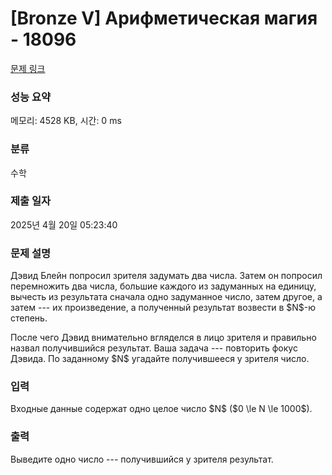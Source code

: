 # [Bronze V] Арифметическая магия - 18096 

[문제 링크](https://www.acmicpc.net/problem/18096) 

### 성능 요약

메모리: 4528 KB, 시간: 0 ms

### 분류

수학

### 제출 일자

2025년 4월 20일 05:23:40

### 문제 설명

<p>Дэвид Блейн попросил зрителя задумать два числа.  Затем он попросил перемножить два числа, большие каждого из задуманных на единицу,  вычесть из результата сначала одно задуманное число, затем другое, а затем --- их произведение, а полученный результат возвести в $N$-ю степень.</p>

<p>После чего Дэвид внимательно вгляделся в лицо зрителя и правильно назвал получившийся результат. Ваша задача --- повторить фокус Дэвида. По заданному $N$ угадайте получившееся у зрителя число.</p>

### 입력 

 <p>Входные данные содержат одно целое число $N$ ($0 \le N \le 1000$).</p>

### 출력 

 <p>Выведите одно число --- получившийся у зрителя результат.</p>

